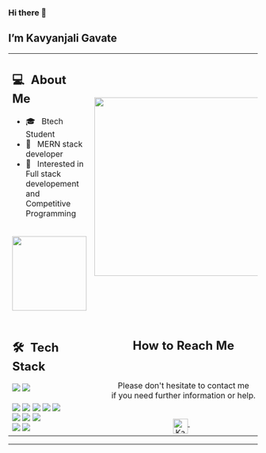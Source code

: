   <h3 id="hi-there">Hi there 👋</h3>
<h2 id="im-taban-soleymani">I’m Kavyanjali Gavate</h2>
<!-- <p><img src="https://komarev.com/ghpvc/?username=your-taabann&amp;color=0069b4" alt=""></p> -->
<table>
  <tbody><tr>
    <td>
      <h2> 💻 &nbsp;About Me </h2>
       <ul>
        <li>🎓 &nbsp; Btech Student<a href="https://ut.ac.ir/en"></a></li>
        <li>👑 &nbsp; MERN stack developer</li>
        <li>🤔 &nbsp; Interested in Full stack developement and Competitive Programming</li>
       </ul>
       <p align="center">
         <br>
        <img height="150em" src="https://github-readme-stats-eight-theta.vercel.app/api?username=kavyaaa55&amp;show_icons=true&amp;theme=algolia&amp;include_all_commits=true&amp;count_private=true">
        </p>
    </td>
     <td>
     <p align="center">
        <img height="360em" src="https://static.vecteezy.com/system/resources/previews/003/815/991/non_2x/female-programmer-doing-software-coding-free-vector.jpg">
     </p>
    </td>
  </tr>
  <tr>
   <td>
     <h2> 🛠 &nbsp;Tech Stack</h2>
     <img src="https://img.shields.io/badge/-C-05122A?style=flat&amp;logo=C">
     <img src="https://img.shields.io/badge/-C++-05122A?style=flat&amp;logo=C%2B%2B">
<!--      <img src="https://img.shields.io/badge/-Java-05122A?style=flat&amp;logo=java"> -->
<!--      <img src="https://img.shields.io/badge/-Python-05122A?style=flat&amp;logo=python"> -->
     <br>
<!--      <img src="https://img.shields.io/badge/-Spring-05122A?style=flat&amp;logo=spring">
     <img src="https://img.shields.io/badge/-Django-05122A?style=flat&amp;logo=django">
     <img src="https://img.shields.io/badge/-Flask-05122A?style=flat&amp;logo=flask"> -->
<!--      <br> -->
<!--      <img src="https://img.shields.io/badge/-R-05122A?style=flat&amp;logo=R&amp;logoColor=276DC3"> -->
<!--      <img src="https://img.shields.io/badge/-Matlab-05122A?style=flat&amp;logo=matlab">
     <img src="https://img.shields.io/badge/-Octave-05122A?style=flat&amp;logo=octave">
     <img src="https://img.shields.io/badge/-jupyter-05122A?style=flat&amp;logo=jupyter">
     <img src="https://img.shields.io/badge/-colab-05122A?style=flat&amp;logo=googlecolab">
     <img src="https://img.shields.io/badge/-Markdown-05122A?style=flat&amp;logo=markdown"> -->
     <br>
     <img src="https://img.shields.io/badge/-HTML-05122A?style=flat&amp;logo=HTML5">
     <img src="https://img.shields.io/badge/-CSS-05122A?style=flat&amp;logo=CSS3">
     <img src="https://img.shields.io/badge/-JavaScript-05122A?style=flat&amp;logo=javascript">
     <img src="https://img.shields.io/badge/-Bootstrap-05122A?style=flat&amp;logo=bootstrap">
     <img src="https://img.shields.io/badge/-JQuery-05122A?style=flat&amp;logo=jquery">
     <br>
     <img src="https://img.shields.io/badge/-Git-05122A?style=flat&amp;logo=git">
     <img src="https://img.shields.io/badge/-Github-05122A?style=flat&amp;logo=github">
     <img src="https://img.shields.io/badge/-Gitlab-05122A?style=flat&amp;logo=gitlab">
     <br>
     <img src="https://img.shields.io/badge/-MySql-05122A?style=flat&amp;logo=mysql">
     <img src="https://img.shields.io/badge/-SQLite-05122A?style=flat&amp;logo=sqlite">
<!--      <br>
     <img src="https://img.shields.io/badge/-IntelliJ-05122A?style=flat&amp;logo=intellijidea">
     <img src="https://img.shields.io/badge/-PyCharm-05122A?style=flat&amp;logo=pycharm">
     <img src="https://img.shields.io/badge/-Visual%20Studio%20Code-05122A?style=flat&amp;logo=visual-studio-code&amp;logoColor=007ACC"> -->
   </td>
   <td>
    <div align="center">
      <h2><b>How to Reach Me</b></h2>
      <br>
      <p>Please don't hesitate to contact me 
        <br>if you need further information or help.
      </p>
      <br>
<!--       <a href="https://www.instagram.com/taabannn/" target="_blank">
      <img align="middle" alt="Taban Soleymani | Instagram" width="30em" src="https://img.icons8.com/ios-glyphs/50/000000/instagram-new.png">
      </a> &nbsp;&nbsp; -->
<!--       <a href="mailto:tabansly78@gmail.com">
      <img align="middle" alt="Taban Soleymani | Gmail" width="30em" src="https://img.icons8.com/ios-glyphs/50/000000/gmail.png">
      </a> &nbsp;&nbsp;
      <a href="https://join.skype.com/invite/oJPb3eoBcLa3">
      <img align="middle" alt="Taban Soleymani | Skype" width="30em" src="https://img.icons8.com/ios-glyphs/50/000000/skype.png">
      </a> &nbsp;&nbsp; -->
      <a href="https://www.linkedin.com/in/kavyanjali-gavate-7a7900315/">
      <img align="middle" alt="Kavyanjali Gavate | LinkedIn" width="30em" src="https://img.icons8.com/ios-glyphs/50/000000/linkedin.png">
      </a> &nbsp;&nbsp;
      <br>
    </div>
   </td>
  </tr>
</tbody></table>
<hr>
<!-- <p>Credit: <a href="https://github.com/Taabannn">Taabannn</a></p> -->

